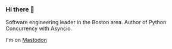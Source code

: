 ### Hi there 👋

Software engineering leader in the Boston area. Author of Python Concurrency with Asyncio.

I'm on <a rel="me" href="https://fosstodon.org/@mattfowler">Mastodon</a>

<!--
**mattfowler/mattfowler** is a ✨ _special_ ✨ repository because its `README.md` (this file) appears on your GitHub profile.

Here are some ideas to get you started:

- 🔭 I’m currently working on ...
- 🌱 I’m currently learning ...
- 👯 I’m looking to collaborate on ...
- 🤔 I’m looking for help with ...
- 💬 Ask me about ...
- 📫 How to reach me: ...
- 😄 Pronouns: ...
- ⚡ Fun fact: ...
-->
